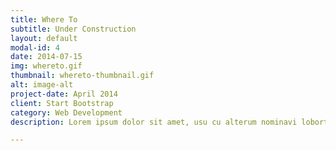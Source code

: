 ```yaml
---
title: Where To
subtitle: Under Construction
layout: default
modal-id: 4
date: 2014-07-15
img: whereto.gif
thumbnail: whereto-thumbnail.gif
alt: image-alt
project-date: April 2014
client: Start Bootstrap
category: Web Development
description: Lorem ipsum dolor sit amet, usu cu alterum nominavi lobortis. At duo novum diceret. Tantas apeirian vix et, usu sanctus postulant inciderint ut, populo diceret necessitatibus in vim. Cu eum dicam feugiat noluisse.

---
```

